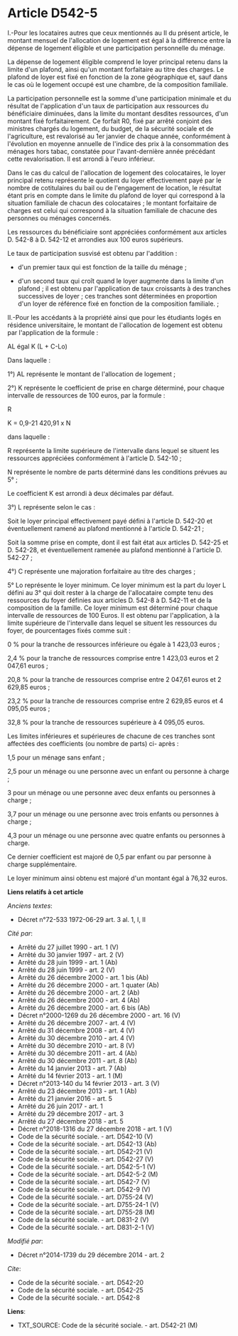 # Article D542-5

I.-Pour les locataires autres que ceux mentionnés au II du présent article, le montant mensuel de l'allocation de logement
est égal à la différence entre la dépense de logement éligible et une participation personnelle du ménage. 

La dépense de logement éligible comprend le loyer principal retenu dans la limite d'un plafond, ainsi qu'un montant
forfaitaire au titre des charges. Le plafond de loyer est fixé en fonction de la zone géographique et, sauf dans le cas où le
logement occupé est une chambre, de la composition familiale. 

La participation personnelle est la somme d'une participation minimale et du résultat de l'application d'un taux de
participation aux ressources du bénéficiaire diminuées, dans la limite du montant desdites ressources, d'un montant fixé
forfaitairement. Ce forfait R0, fixé par arrêté conjoint des ministres chargés du logement, du budget, de la sécurité sociale
et de l'agriculture, est revalorisé au 1er janvier de chaque année, conformément à l'évolution en moyenne annuelle de
l'indice des prix à la consommation des ménages hors tabac, constatée pour l'avant-dernière année précédant cette
revalorisation. Il est arrondi à l'euro inférieur. 

Dans le cas du calcul de l'allocation de logement des colocataires, le loyer principal retenu représente le quotient du loyer
effectivement payé par le nombre de cotitulaires du bail ou de l'engagement de location, le résultat étant pris en compte
dans le limite du plafond de loyer qui correspond à la situation familiale de chacun des colocataires ; le montant
forfaitaire de charges est celui qui correspond à la situation familiale de chacune des personnes ou ménages concernés. 

Les ressources du bénéficiaire sont appréciées conformément aux articles D. 542-8 à D. 542-12 et arrondies aux 100 euros
supérieurs. 

Le taux de participation susvisé est obtenu par l'addition :

- d'un premier taux qui est fonction de la taille du ménage ;

- d'un second taux qui croît quand le loyer augmente dans la limite d'un plafond ; il est obtenu par l'application de taux
croissants à des tranches successives de loyer ; ces tranches sont déterminées en proportion d'un loyer de référence fixé en
fonction de la composition familiale. ; 

II.-Pour les accédants à la propriété ainsi que pour les étudiants logés en résidence universitaire, le montant de
l'allocation de logement est obtenu par l'application de la formule : 

AL égal K (L + C-Lo) 

Dans laquelle : 

1°) AL représente le montant de l'allocation de logement ; 

2°) K représente le coefficient de prise en charge déterminé, pour chaque intervalle de ressources de 100 euros, par la
formule : 

R 

K = 0,9-21 420,91 x N 

dans laquelle : 

R représente la limite supérieure de l'intervalle dans lequel se situent les ressources appréciées conformément à l'article
D. 542-10 ; 

N représente le nombre de parts déterminé dans les conditions prévues au 5° ; 

Le coefficient K est arrondi à deux décimales par défaut. 

3°) L représente selon le cas : 

Soit le loyer principal effectivement payé défini à l'article D. 542-20 et éventuellement ramené au plafond mentionné à
l'article D. 542-21 ; 

Soit la somme prise en compte, dont il est fait état aux articles D. 542-25 et D. 542-28, et éventuellement ramenée au
plafond mentionné à l'article D. 542-27 ; 

4°) C représente une majoration forfaitaire au titre des charges ; 

5° Lo représente le loyer minimum. Ce loyer minimum est la part du loyer L défini au 3° qui doit rester à la charge de
l'allocataire compte tenu des ressources du foyer définies aux articles D. 542-8 à D. 542-11 et de la composition de la
famille. Ce loyer minimum est déterminé pour chaque intervalle de ressources de 100 Euros. Il est obtenu par l'application, à
la limite supérieure de l'intervalle dans lequel se situent les ressources du foyer, de pourcentages fixés comme suit : 

0 % pour la tranche de ressources inférieure ou égale à 1 423,03 euros ; 

2,4 % pour la tranche de ressources comprise entre 1 423,03 euros et 2 047,61 euros ; 

20,8 % pour la tranche de ressources comprise entre 2 047,61 euros et 2 629,85 euros ; 

23,2 % pour la tranche de ressources comprise entre 2 629,85 euros et 4 095,05 euros ; 

32,8 % pour la tranche de ressources supérieure à 4 095,05 euros. 

Les limites inférieures et supérieures de chacune de ces tranches sont affectées des coefficients (ou nombre de parts) ci-
après : 

1,5 pour un ménage sans enfant ; 

2,5 pour un ménage ou une personne avec un enfant ou personne à charge ; 

3 pour un ménage ou une personne avec deux enfants ou personnes à charge ; 

3,7 pour un ménage ou une personne avec trois enfants ou personnes à charge ; 

4,3 pour un ménage ou une personne avec quatre enfants ou personnes à charge. 

Ce dernier coefficient est majoré de 0,5 par enfant ou par personne à charge supplémentaire. 

Le loyer minimum ainsi obtenu est majoré d'un montant égal à 76,32 euros.

**Liens relatifs à cet article**

_Anciens textes_:

  - Décret n°72-533 1972-06-29 art. 3 al. 1, I, II

_Cité par_:

  - Arrêté du 27 juillet 1990 - art. 1 (V)
  - Arrêté du 30 janvier 1997 - art. 2 (V)
  - Arrêté du 28 juin 1999 - art. 1 (Ab)
  - Arrêté du 28 juin 1999 - art. 2 (V)
  - Arrêté du 26 décembre 2000 - art. 1 bis (Ab)
  - Arrêté du 26 décembre 2000 - art. 1 quater (Ab)
  - Arrêté du 26 décembre 2000 - art. 2 (Ab)
  - Arrêté du 26 décembre 2000 - art. 4 (Ab)
  - Arrêté du 26 décembre 2000 - art. 6 bis (Ab)
  - Décret n°2000-1269 du 26 décembre 2000 - art. 16 (V)
  - Arrêté du 26 décembre 2007 - art. 4 (V)
  - Arrêté du 31 décembre 2008 - art. 4 (V)
  - Arrêté du 30 décembre 2010 - art. 4 (V)
  - Arrêté du 30 décembre 2010 - art. 8 (V)
  - Arrêté du 30 décembre 2011 - art. 4 (Ab)
  - Arrêté du 30 décembre 2011 - art. 8 (Ab)
  - Arrêté du 14 janvier 2013 - art. 7 (Ab)
  - Arrêté du 14 février 2013 - art. 1 (M)
  - Décret n°2013-140 du 14 février 2013 - art. 3 (V)
  - Arrêté du 23 décembre 2013 - art. 1 (Ab)
  - Arrêté du 21 janvier 2016 - art. 5
  - Arrêté du 26 juin 2017 - art. 1
  - Arrêté du 29 décembre 2017 - art. 3
  - Arrêté du 27 décembre 2018 - art. 5
  - Décret n°2018-1316 du 27 décembre 2018 - art. 1 (V)
  - Code de la sécurité sociale. - art. D542-10 (V)
  - Code de la sécurité sociale. - art. D542-13 (Ab)
  - Code de la sécurité sociale. - art. D542-21 (V)
  - Code de la sécurité sociale. - art. D542-27 (V)
  - Code de la sécurité sociale. - art. D542-5-1 (V)
  - Code de la sécurité sociale. - art. D542-5-2 (M)
  - Code de la sécurité sociale. - art. D542-7 (V)
  - Code de la sécurité sociale. - art. D542-9 (V)
  - Code de la sécurité sociale. - art. D755-24 (V)
  - Code de la sécurité sociale. - art. D755-24-1 (V)
  - Code de la sécurité sociale. - art. D755-28 (M)
  - Code de la sécurité sociale. - art. D831-2 (V)
  - Code de la sécurité sociale. - art. D831-2-1 (V)

_Modifié par_:

  - Décret n°2014-1739 du 29 décembre 2014 - art. 2

_Cite_:

  - Code de la sécurité sociale. - art. D542-20
  - Code de la sécurité sociale. - art. D542-25
  - Code de la sécurité sociale. - art. D542-8

**Liens**:

  - TXT_SOURCE: Code de la sécurité sociale. - art. D542-21 (M)
